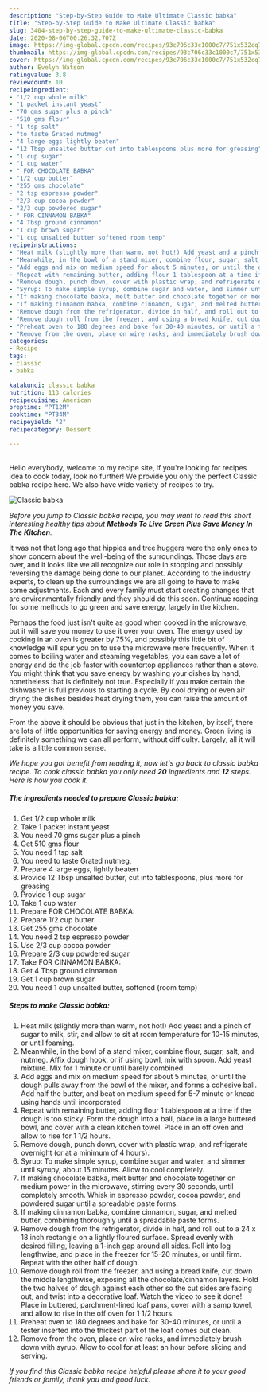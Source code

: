 ```yaml
---
description: "Step-by-Step Guide to Make Ultimate Classic babka"
title: "Step-by-Step Guide to Make Ultimate Classic babka"
slug: 3404-step-by-step-guide-to-make-ultimate-classic-babka
date: 2020-08-06T00:26:32.707Z
image: https://img-global.cpcdn.com/recipes/93c706c33c1000c7/751x532cq70/classic-babka-recipe-main-photo.jpg
thumbnail: https://img-global.cpcdn.com/recipes/93c706c33c1000c7/751x532cq70/classic-babka-recipe-main-photo.jpg
cover: https://img-global.cpcdn.com/recipes/93c706c33c1000c7/751x532cq70/classic-babka-recipe-main-photo.jpg
author: Evelyn Watson
ratingvalue: 3.8
reviewcount: 10
recipeingredient:
- "1/2 cup whole milk"
- "1 packet instant yeast"
- "70 gms sugar plus a pinch"
- "510 gms flour"
- "1 tsp salt"
- "to taste Grated nutmeg"
- "4 large eggs lightly beaten"
- "12 Tbsp unsalted butter cut into tablespoons plus more for greasing"
- "1 cup sugar"
- "1 cup water"
- " FOR CHOCOLATE BABKA"
- "1/2 cup butter"
- "255 gms chocolate"
- "2 tsp espresso powder"
- "2/3 cup cocoa powder"
- "2/3 cup powdered sugar"
- " FOR CINNAMON BABKA"
- "4 Tbsp ground cinnamon"
- "1 cup brown sugar"
- "1 cup unsalted butter softened room temp"
recipeinstructions:
- "Heat milk (slightly more than warm, not hot!) Add yeast and a pinch of sugar to milk, stir, and allow to sit at room temperature for 10-15 minutes, or until foaming."
- "Meanwhile, in the bowl of a stand mixer, combine flour, sugar, salt, and nutmeg. Affix dough hook, or if using bowl, mix with spoon. Add yeast mixture. Mix for 1 minute or until barely combined."
- "Add eggs and mix on medium speed for about 5 minutes, or until the dough pulls away from the bowl of the mixer, and forms a cohesive ball. Add half the butter, and beat on medium speed for 5-7 minute or knead using hands until incorporated"
- "Repeat with remaining butter, adding flour 1 tablespoon at a time if the dough is too sticky. Form the dough into a ball, place in a large buttered bowl, and cover with a clean kitchen towel. Place in an off oven and allow to rise for 1 1/2 hours."
- "Remove dough, punch down, cover with plastic wrap, and refrigerate overnight (or at a minimum of 4 hours)."
- "Syrup: To make simple syrup, combine sugar and water, and simmer until syrupy, about 15 minutes. Allow to cool completely."
- "If making chocolate babka, melt butter and chocolate together on medium power in the microwave, stirring every 30 seconds, until completely smooth. Whisk in espresso powder, cocoa powder, and powdered sugar until a spreadable paste forms."
- "If making cinnamon babka, combine cinnamon, sugar, and melted butter, combining thoroughly until a spreadable paste forms."
- "Remove dough from the refrigerator, divide in half, and roll out to a 24 x 18 inch rectangle on a lightly floured surface. Spread evenly with desired filling, leaving a 1-inch gap around all sides. Roll into log lengthwise, and place in the freezer for 15-20 minutes, or until firm. Repeat with the other half of dough."
- "Remove dough roll from the freezer, and using a bread knife, cut down the middle lengthwise, exposing all the chocolate/cinnamon layers. Hold the two halves of dough against each other so the cut sides are facing out, and twist into a decorative loaf. Watch the video to see it done! Place in buttered, parchment-lined loaf pans, cover with a samp towel, and allow to rise in the off oven for 1 1/2 hours."
- "Preheat oven to 180 degrees and bake for 30-40 minutes, or until a tester inserted into the thickest part of the loaf comes out clean."
- "Remove from the oven, place on wire racks, and immediately brush down with syrup. Allow to cool for at least an hour before slicing and serving."
categories:
- Recipe
tags:
- classic
- babka

katakunci: classic babka 
nutrition: 113 calories
recipecuisine: American
preptime: "PT12M"
cooktime: "PT34M"
recipeyield: "2"
recipecategory: Dessert

---
```

<br>
Hello everybody, welcome to my recipe site, If you're looking for recipes idea to cook today, look no further! We provide you only the perfect Classic babka recipe here. We also have wide variety of recipes to try.
<br>


![Classic babka](https://img-global.cpcdn.com/recipes/93c706c33c1000c7/751x532cq70/classic-babka-recipe-main-photo.jpg)

<i>Before you jump to Classic babka recipe, you may want to read this short interesting healthy tips about 
<strong>Methods To Live Green Plus Save Money In The Kitchen</strong>.</i>
</br>

It was not that long ago that hippies and tree huggers were the only ones to show concern about the well-being of the surroundings. Those days are over, and it looks like we all recognize our role in stopping and possibly reversing the damage being done to our planet. According to the industry experts, to clean up the surroundings we are all going to have to make some adjustments. Each and every family must start creating changes that are environmentally friendly and they should do this soon. Continue reading for some methods to go green and save energy, largely in the kitchen.

Perhaps the food just isn't quite as good when cooked in the microwave, but it will save you money to use it over your oven. The energy used by cooking in an oven is greater by 75%, and possibly this little bit of knowledge will spur you on to use the microwave more frequently. When it comes to boiling water and steaming vegetables, you can save a lot of energy and do the job faster with countertop appliances rather than a stove. You might think that you save energy by washing your dishes by hand, nonetheless that is definitely not true. Especially if you make certain the dishwasher is full previous to starting a cycle. By cool drying or even air drying the dishes besides heat drying them, you can raise the amount of money you save.

From the above it should be obvious that just in the kitchen, by itself, there are lots of little opportunities for saving energy and money. Green living is definitely something we can all perform, without difficulty. Largely, all it will take is a little common sense.


<i>We hope you got benefit from reading it, now let's go back to classic babka recipe. To cook classic babka you only need <strong>20</strong> ingredients and <strong>12</strong> steps. Here is how you cook it.
</i>

##### The ingredients needed to prepare Classic babka:

1. Get 1/2 cup whole milk
1. Take 1 packet instant yeast
1. You need 70 gms sugar plus a pinch
1. Get 510 gms flour
1. You need 1 tsp salt
1. You need to taste Grated nutmeg,
1. Prepare 4 large eggs, lightly beaten
1. Provide 12 Tbsp unsalted butter, cut into tablespoons, plus more for greasing
1. Provide 1 cup sugar
1. Take 1 cup water
1. Prepare  FOR CHOCOLATE BABKA:
1. Prepare 1/2 cup butter
1. Get 255 gms chocolate
1. You need 2 tsp espresso powder
1. Use 2/3 cup cocoa powder
1. Prepare 2/3 cup powdered sugar
1. Take  FOR CINNAMON BABKA:
1. Get 4 Tbsp ground cinnamon
1. Get 1 cup brown sugar
1. You need 1 cup unsalted butter, softened (room temp)


##### Steps to make Classic babka:

1. Heat milk (slightly more than warm, not hot!) Add yeast and a pinch of sugar to milk, stir, and allow to sit at room temperature for 10-15 minutes, or until foaming.
1. Meanwhile, in the bowl of a stand mixer, combine flour, sugar, salt, and nutmeg. Affix dough hook, or if using bowl, mix with spoon. Add yeast mixture. Mix for 1 minute or until barely combined.
1. Add eggs and mix on medium speed for about 5 minutes, or until the dough pulls away from the bowl of the mixer, and forms a cohesive ball. Add half the butter, and beat on medium speed for 5-7 minute or knead using hands until incorporated
1. Repeat with remaining butter, adding flour 1 tablespoon at a time if the dough is too sticky. Form the dough into a ball, place in a large buttered bowl, and cover with a clean kitchen towel. Place in an off oven and allow to rise for 1 1/2 hours.
1. Remove dough, punch down, cover with plastic wrap, and refrigerate overnight (or at a minimum of 4 hours).
1. Syrup: To make simple syrup, combine sugar and water, and simmer until syrupy, about 15 minutes. Allow to cool completely.
1. If making chocolate babka, melt butter and chocolate together on medium power in the microwave, stirring every 30 seconds, until completely smooth. Whisk in espresso powder, cocoa powder, and powdered sugar until a spreadable paste forms.
1. If making cinnamon babka, combine cinnamon, sugar, and melted butter, combining thoroughly until a spreadable paste forms.
1. Remove dough from the refrigerator, divide in half, and roll out to a 24 x 18 inch rectangle on a lightly floured surface. Spread evenly with desired filling, leaving a 1-inch gap around all sides. Roll into log lengthwise, and place in the freezer for 15-20 minutes, or until firm. Repeat with the other half of dough.
1. Remove dough roll from the freezer, and using a bread knife, cut down the middle lengthwise, exposing all the chocolate/cinnamon layers. Hold the two halves of dough against each other so the cut sides are facing out, and twist into a decorative loaf. Watch the video to see it done! Place in buttered, parchment-lined loaf pans, cover with a samp towel, and allow to rise in the off oven for 1 1/2 hours.
1. Preheat oven to 180 degrees and bake for 30-40 minutes, or until a tester inserted into the thickest part of the loaf comes out clean.
1. Remove from the oven, place on wire racks, and immediately brush down with syrup. Allow to cool for at least an hour before slicing and serving.


<i>If you find this Classic babka recipe helpful please share it to your good friends or family, thank you and good luck.</i>
